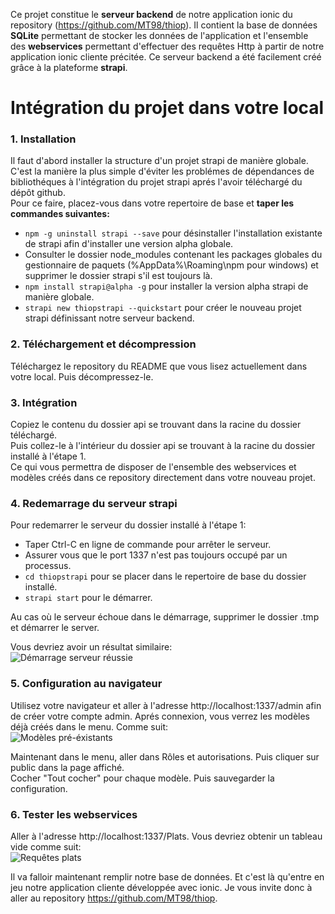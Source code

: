 Ce projet constitue le **serveur backend** de notre application ionic du repository (https://github.com/MT98/thiop). Il contient la base de données **SQLite** permettant de stocker les données de l'application et l'ensemble des **webservices** permettant d'effectuer des requêtes Http à partir de notre application ionic cliente précitée. Ce serveur backend a été facilement créé grâce à la plateforme **strapi**.    
    
    
    
# Intégration du projet dans votre local
    
### 1. Installation
Il faut d'abord installer la structure d'un projet strapi de manière globale. C'est la manière la plus simple d'éviter les problémes de dépendances de bibliothéques à l'intégration du projet strapi aprés l'avoir téléchargé du dépôt github.    
Pour ce faire, placez-vous dans votre repertoire de base et **taper les commandes suivantes:**    

* ```npm -g uninstall strapi --save``` pour désinstaller l'installation existante de strapi afin d'installer une version alpha globale. 
* Consulter le dossier node_modules contenant les packages globales du gestionnaire de paquets (%AppData%\Roaming\npm pour windows) et supprimer le dossier strapi s'il est toujours là.    
* ```npm install strapi@alpha -g``` pour installer la version alpha strapi de manière globale.    
* ```strapi new thiopstrapi --quickstart``` pour créer le nouveau projet strapi définissant notre serveur backend.
    
### 2. Téléchargement et décompression
Téléchargez le repository du README que vous lisez actuellement dans votre local. Puis décompressez-le.

### 3. Intégration    
Copiez le contenu du dossier api se trouvant dans la racine du dossier téléchargé.    
Puis collez-le à l'intérieur du dossier api se trouvant à la racine du dossier installé à l'étape 1.    
Ce qui vous permettra de disposer de l'ensemble des webservices et modèles créés dans ce repository directement dans votre nouveau projet.

### 4. Redemarrage du serveur strapi
Pour redemarrer le serveur du dossier installé à l'étape 1:
* Taper Ctrl-C en ligne de commande pour arrêter le serveur.  
* Assurer vous que le port 1337 n'est pas toujours occupé par un processus. 
* ```cd thiopstrapi``` pour se placer dans le repertoire de base du dossier installé.
* ```strapi start``` pour le démarrer.    

Au cas où le serveur échoue dans le démarrage, supprimer le dossier .tmp et démarrer le server.

Vous devriez avoir un résultat similaire:    
![Démarrage serveur réussie](https://drive.google.com/uc?id=10iMChxQ-cZaGgI9_k6m9Kbf7ePvEtK3V)    
    
### 5. Configuration au navigateur    
Utilisez votre navigateur et aller à l'adresse http://localhost:1337/admin afin de créer votre compte admin.
Aprés connexion, vous verrez les modèles déjà créés dans le menu. Comme suit:    
![Modèles pré-éxistants](https://drive.google.com/uc?id=12o4FWpqRxHbcvcGu0vtIYRL_DL9062QJ)
    
Maintenant dans le menu, aller dans Rôles et autorisations. Puis cliquer sur public dans la page affiché.    
Cocher "Tout cocher" pour chaque modèle. Puis sauvegarder la configuration.


### 6. Tester les webservices
Aller à l'adresse http://localhost:1337/Plats. Vous devriez obtenir un tableau vide comme suit:    
![Requêtes plats](https://drive.google.com/open?id=1r6VK5OKSxnzT4vhKdMV0IwQbWWebS6ej)    

Il va falloir maintenant remplir notre base de données. Et c'est là qu'entre en jeu notre application cliente développée avec ionic. Je vous invite donc à aller au repository https://github.com/MT98/thiop.


